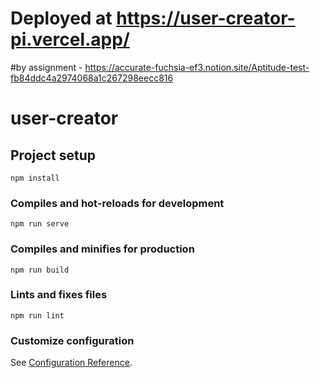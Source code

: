 # Deployed at https://user-creator-pi.vercel.app/

#by assignment - https://accurate-fuchsia-ef3.notion.site/Aptitude-test-fb84ddc4a2974068a1c267298eecc816

# user-creator

## Project setup
```
npm install
```

### Compiles and hot-reloads for development
```
npm run serve
```

### Compiles and minifies for production
```
npm run build
```

### Lints and fixes files
```
npm run lint
```

### Customize configuration
See [Configuration Reference](https://cli.vuejs.org/config/).
